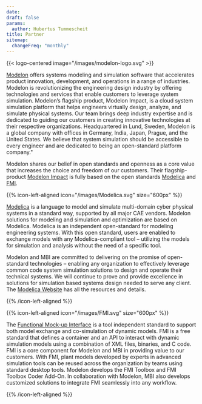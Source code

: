 ```yaml
---
date:
draft: false
params:
  author: Hubertus Tummescheit
title: Partner
sitemap:
  changeFreq: "monthly"
---
```


{{< logo-centered image="/images/modelon-logo.svg" >}}

[Modelon](https://www.modelon.com) offers systems modeling and simulation software that accelerates product innovation, development, and operations in a range of industries. Modelon is revolutionizing the engineering design industry by offering technologies and services that enable customers to leverage system simulation. Modelon’s flagship product, Modelon Impact, is a cloud system simulation platform that helps engineers virtually design, analyze, and simulate physical systems. Our team brings deep industry expertise and is dedicated to guiding our customers in creating innovative technologies at their respective organizations. Headquartered in Lund, Sweden, Modelon is a global company with offices in Germany, India, Japan, Prague, and the United States. We believe that system simulation should be accessible to every engineer and are dedicated to being an open-standard platform company."

Modelon shares our belief in open standards and openness as a core value that increases the choice and freedom of our customers. Their flagship-product [Modelon Impact](/tools/modelica/) is fully based on the open standards [Modelica](https://modelica.org) and [FMI](https://fmi-standard.org).

{{% icon-left-aligned icon="/images/Modelica.svg" size="600px" %}}

[Modelica](https://modelica.org) is a language to model and simulate multi-domain cyber physical systems in a standard way, supported by all major CAE vendors. Modelon solutions for modeling and simulation and optimization are based on Modelica. Modelica is an independent open-standard for modeling engineering systems. With this open standard, users are enabled to exchange models with any Modelica-compliant tool – utilizing the models for simulation and analysis without the need of a specific tool.

Modelon and MBI are committed to delivering on the promise of open-standard technologies –  enabling any organization to effectively leverage common code system simulation solutions to design and operate their technical systems. We will continue to prove and provide excellence in solutions for simulation based systems design needed to serve any client.
 The [Modelica Website](https://modelica.org) has all the resources and details.

{{% /icon-left-aligned %}}

{{% icon-left-aligned icon="/images/FMI.svg" size="600px" %}}

The [Functional Mock-up Interface](https://fmi-standard.org) is a tool independent standard to support both model exchange and co-simulation of dynamic models. FMI is a free standard that defines a container and an API to interact with dynamic simulation models using a combination of XML files, binaries, and C code. FMI is a core component for Modelon and MBI in providing value to our customers. With FMI, plant models developed by experts in advanced simulation tools can be reused across the organization by teams using standard desktop tools. Modelon develops the FMI Toolbox and FMI Toolbox Coder Add-On. In collaboration with Modelon, MBI also develops customized solutions to integrate FMI seamlessly into any workflow.

{{% /icon-left-aligned %}}





